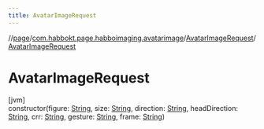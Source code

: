 ```yaml
---
title: AvatarImageRequest
---
```

//[page](../../../index.html)/[com.habbokt.page.habboimaging.avatarimage](../index.html)/[AvatarImageRequest](index.html)/[AvatarImageRequest](-avatar-image-request.html)



# AvatarImageRequest



[jvm]\
constructor(figure: [String](https://kotlinlang.org/api/latest/jvm/stdlib/kotlin/-string/index.html), size: [String](https://kotlinlang.org/api/latest/jvm/stdlib/kotlin/-string/index.html), direction: [String](https://kotlinlang.org/api/latest/jvm/stdlib/kotlin/-string/index.html), headDirection: [String](https://kotlinlang.org/api/latest/jvm/stdlib/kotlin/-string/index.html), crr: [String](https://kotlinlang.org/api/latest/jvm/stdlib/kotlin/-string/index.html), gesture: [String](https://kotlinlang.org/api/latest/jvm/stdlib/kotlin/-string/index.html), frame: [String](https://kotlinlang.org/api/latest/jvm/stdlib/kotlin/-string/index.html))




